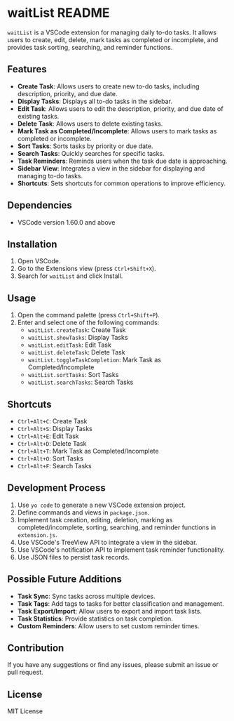 # waitList README

`waitList` is a VSCode extension for managing daily to-do tasks. It allows users to create, edit, delete, mark tasks as completed or incomplete, and provides task sorting, searching, and reminder functions.

## Features

- **Create Task**: Allows users to create new to-do tasks, including description, priority, and due date.
- **Display Tasks**: Displays all to-do tasks in the sidebar.
- **Edit Task**: Allows users to edit the description, priority, and due date of existing tasks.
- **Delete Task**: Allows users to delete existing tasks.
- **Mark Task as Completed/Incomplete**: Allows users to mark tasks as completed or incomplete.
- **Sort Tasks**: Sorts tasks by priority or due date.
- **Search Tasks**: Quickly searches for specific tasks.
- **Task Reminders**: Reminds users when the task due date is approaching.
- **Sidebar View**: Integrates a view in the sidebar for displaying and managing to-do tasks.
- **Shortcuts**: Sets shortcuts for common operations to improve efficiency.

## Dependencies

- VSCode version 1.60.0 and above

## Installation

1. Open VSCode.
2. Go to the Extensions view (press `Ctrl+Shift+X`).
3. Search for `waitList` and click Install.

## Usage

1. Open the command palette (press `Ctrl+Shift+P`).
2. Enter and select one of the following commands:
   - `waitList.createTask`: Create Task
   - `waitList.showTasks`: Display Tasks
   - `waitList.editTask`: Edit Task
   - `waitList.deleteTask`: Delete Task
   - `waitList.toggleTaskCompletion`: Mark Task as Completed/Incomplete
   - `waitList.sortTasks`: Sort Tasks
   - `waitList.searchTasks`: Search Tasks

## Shortcuts

- `Ctrl+Alt+C`: Create Task
- `Ctrl+Alt+S`: Display Tasks
- `Ctrl+Alt+E`: Edit Task
- `Ctrl+Alt+D`: Delete Task
- `Ctrl+Alt+T`: Mark Task as Completed/Incomplete
- `Ctrl+Alt+O`: Sort Tasks
- `Ctrl+Alt+F`: Search Tasks

## Development Process

1. Use `yo code` to generate a new VSCode extension project.
2. Define commands and views in `package.json`.
3. Implement task creation, editing, deletion, marking as completed/incomplete, sorting, searching, and reminder functions in `extension.js`.
4. Use VSCode's TreeView API to integrate a view in the sidebar.
5. Use VSCode's notification API to implement task reminder functionality.
6. Use JSON files to persist task records.

## Possible Future Additions

- **Task Sync**: Sync tasks across multiple devices.
- **Task Tags**: Add tags to tasks for better classification and management.
- **Task Export/Import**: Allow users to export and import task lists.
- **Task Statistics**: Provide statistics on task completion.
- **Custom Reminders**: Allow users to set custom reminder times.

## Contribution

If you have any suggestions or find any issues, please submit an issue or pull request.

## License

MIT License
